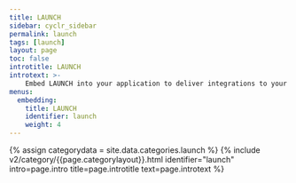 ```yaml
---
title: LAUNCH
sidebar: cyclr_sidebar
permalink: launch
tags: [launch]
layout: page
toc: false
introtitle: LAUNCH
introtext: >-
    Embed LAUNCH into your application to deliver integrations to your users.
menus:
  embedding:
    title: LAUNCH
    identifier: launch
    weight: 4
---
```

{% assign categorydata = site.data.categories.launch %}
{% include v2/category/{{page.categorylayout}}.html identifier="launch" intro=page.intro title=page.introtitle text=page.introtext %}
